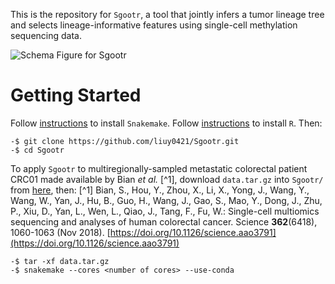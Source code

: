 This is the repository for `Sgootr`, a tool that jointly infers a tumor lineage tree and selects lineage-informative features using single-cell methylation sequencing data.

![Schema Figure for Sgootr](/assets/sysarch.png)


# Getting Started

Follow [instructions](https://snakemake.readthedocs.io/en/stable/getting_started/installation.html) to install `Snakemake`.
Follow [instructions](https://www.r-project.org/) to install `R`.
Then:

```console
-$ git clone https://github.com/liuy0421/Sgootr.git
-$ cd Sgootr
```

To apply `Sgootr` to multiregionally-sampled metastatic colorectal patient CRC01 made available by Bian *et al.* [^1], download `data.tar.gz` into `Sgootr/` from [here](https://umd.box.com/v/sgootr-crc01), then:
[^1] Bian, S., Hou, Y., Zhou, X., Li, X., Yong, J., Wang, Y., Wang, W., Yan, J., Hu, B., Guo, H., Wang, J.,
Gao, S., Mao, Y., Dong, J., Zhu, P., Xiu, D., Yan, L., Wen, L., Qiao, J., Tang, F., Fu, W.: Single-cell multiomics sequencing and analyses of human colorectal cancer. Science **362**(6418), 1060-1063 (Nov 2018). [https://doi.org/10.1126/science.aao3791](https://doi.org/10.1126/science.aao3791)

```console
-$ tar -xf data.tar.gz
-$ snakemake --cores <number of cores> --use-conda
```
